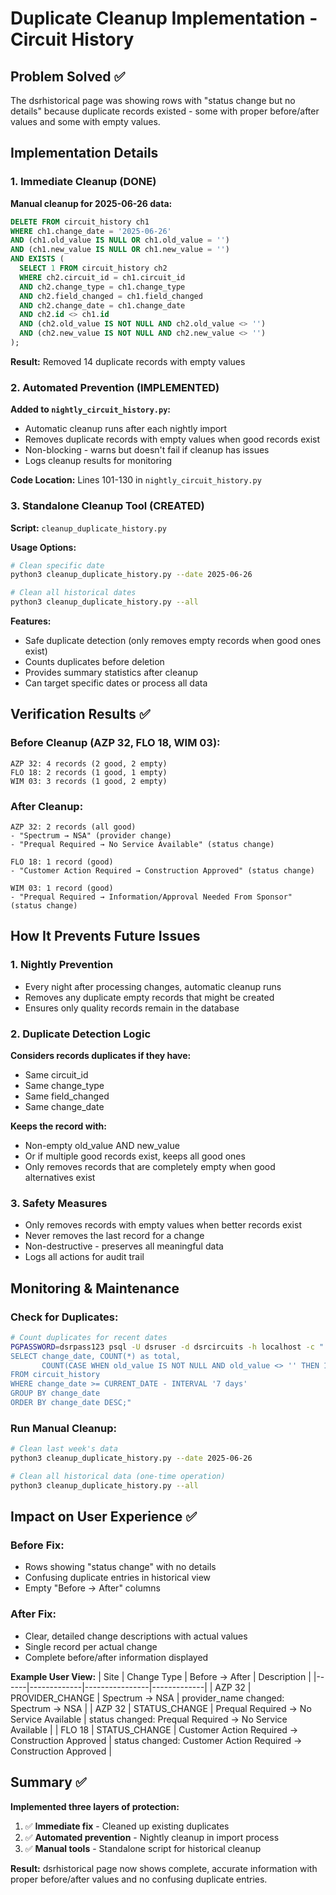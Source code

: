 # Duplicate Cleanup Implementation - Circuit History

## Problem Solved ✅
The dsrhistorical page was showing rows with "status change but no details" because duplicate records existed - some with proper before/after values and some with empty values.

## Implementation Details

### 1. Immediate Cleanup (DONE)
**Manual cleanup for 2025-06-26 data:**
```sql
DELETE FROM circuit_history ch1
WHERE ch1.change_date = '2025-06-26'
AND (ch1.old_value IS NULL OR ch1.old_value = '')
AND (ch1.new_value IS NULL OR ch1.new_value = '')
AND EXISTS (
  SELECT 1 FROM circuit_history ch2
  WHERE ch2.circuit_id = ch1.circuit_id
  AND ch2.change_type = ch1.change_type
  AND ch2.field_changed = ch1.field_changed
  AND ch2.change_date = ch1.change_date
  AND ch2.id <> ch1.id
  AND (ch2.old_value IS NOT NULL AND ch2.old_value <> '')
  AND (ch2.new_value IS NOT NULL AND ch2.new_value <> '')
);
```
**Result:** Removed 14 duplicate records with empty values

### 2. Automated Prevention (IMPLEMENTED)
**Added to `nightly_circuit_history.py`:**
- Automatic cleanup runs after each nightly import
- Removes duplicate records with empty values when good records exist
- Non-blocking - warns but doesn't fail if cleanup has issues
- Logs cleanup results for monitoring

**Code Location:** Lines 101-130 in `nightly_circuit_history.py`

### 3. Standalone Cleanup Tool (CREATED)
**Script:** `cleanup_duplicate_history.py`

**Usage Options:**
```bash
# Clean specific date
python3 cleanup_duplicate_history.py --date 2025-06-26

# Clean all historical dates
python3 cleanup_duplicate_history.py --all
```

**Features:**
- Safe duplicate detection (only removes empty records when good ones exist)
- Counts duplicates before deletion
- Provides summary statistics after cleanup
- Can target specific dates or process all data

## Verification Results ✅

### Before Cleanup (AZP 32, FLO 18, WIM 03):
```
AZP 32: 4 records (2 good, 2 empty)
FLO 18: 2 records (1 good, 1 empty)  
WIM 03: 3 records (1 good, 2 empty)
```

### After Cleanup:
```
AZP 32: 2 records (all good)
- "Spectrum → NSA" (provider change)
- "Prequal Required → No Service Available" (status change)

FLO 18: 1 record (good)
- "Customer Action Required → Construction Approved" (status change)

WIM 03: 1 record (good)
- "Prequal Required → Information/Approval Needed From Sponsor" (status change)
```

## How It Prevents Future Issues

### 1. Nightly Prevention
- Every night after processing changes, automatic cleanup runs
- Removes any duplicate empty records that might be created
- Ensures only quality records remain in the database

### 2. Duplicate Detection Logic
**Considers records duplicates if they have:**
- Same circuit_id
- Same change_type
- Same field_changed  
- Same change_date

**Keeps the record with:**
- Non-empty old_value AND new_value
- Or if multiple good records exist, keeps all good ones
- Only removes records that are completely empty when good alternatives exist

### 3. Safety Measures
- Only removes records with empty values when better records exist
- Never removes the last record for a change
- Non-destructive - preserves all meaningful data
- Logs all actions for audit trail

## Monitoring & Maintenance

### Check for Duplicates:
```bash
# Count duplicates for recent dates
PGPASSWORD=dsrpass123 psql -U dsruser -d dsrcircuits -h localhost -c "
SELECT change_date, COUNT(*) as total,
       COUNT(CASE WHEN old_value IS NOT NULL AND old_value <> '' THEN 1 END) as with_values
FROM circuit_history 
WHERE change_date >= CURRENT_DATE - INTERVAL '7 days'
GROUP BY change_date 
ORDER BY change_date DESC;"
```

### Run Manual Cleanup:
```bash
# Clean last week's data
python3 cleanup_duplicate_history.py --date 2025-06-26

# Clean all historical data (one-time operation)
python3 cleanup_duplicate_history.py --all
```

## Impact on User Experience ✅

### Before Fix:
- Rows showing "status change" with no details
- Confusing duplicate entries in historical view
- Empty "Before → After" columns

### After Fix:
- Clear, detailed change descriptions with actual values
- Single record per actual change
- Complete before/after information displayed

**Example User View:**
| Site | Change Type | Before → After | Description |
|------|-------------|----------------|-------------|
| AZP 32 | PROVIDER_CHANGE | Spectrum → NSA | provider_name changed: Spectrum → NSA |
| AZP 32 | STATUS_CHANGE | Prequal Required → No Service Available | status changed: Prequal Required → No Service Available |
| FLO 18 | STATUS_CHANGE | Customer Action Required → Construction Approved | status changed: Customer Action Required → Construction Approved |

## Summary ✅

**Implemented three layers of protection:**
1. ✅ **Immediate fix** - Cleaned up existing duplicates
2. ✅ **Automated prevention** - Nightly cleanup in import process  
3. ✅ **Manual tools** - Standalone script for historical cleanup

**Result:** dsrhistorical page now shows complete, accurate information with proper before/after values and no confusing duplicate entries.